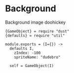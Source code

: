 Background
==========

Background image doohickey

    {GameObject} = require "dust"
    {defaults} = require "util"

    module.exports = (I={}) ->
      defaults I,
        zIndex: -100
        spriteName: "dudebro"

      self = GameObject(I)
